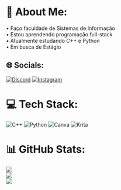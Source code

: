 # 💫 About Me:
• Faço faculdade de Sistemas de Informação<br>• Estou aprendendo programação full-stack<br>• Atualmente estudando C++ e Python<br>• Em busca de Estágio<br>


## 🌐 Socials:
[![Discord](https://img.shields.io/badge/Discord-%237289DA.svg?logo=discord&logoColor=white)](https://discord.gg/Alany05#8715) [![Instagram](https://img.shields.io/badge/Instagram-%23E4405F.svg?logo=Instagram&logoColor=white)](https://instagram.com/lany_rv) 

# 💻 Tech Stack:
![C++](https://img.shields.io/badge/c++-%2300599C.svg?style=flat&logo=c%2B%2B&logoColor=white) ![Python](https://img.shields.io/badge/python-3670A0?style=flat&logo=python&logoColor=ffdd54) ![Canva](https://img.shields.io/badge/Canva-%2300C4CC.svg?style=flat&logo=Canva&logoColor=white) ![Krita](https://img.shields.io/badge/Krita-203759?style=flat&logo=krita&logoColor=EEF37B)
# 📊 GitHub Stats:
![](https://github-readme-stats.vercel.app/api?username=alany05&theme=dracula&hide_border=false&include_all_commits=false&count_private=false)<br/>
![](https://github-readme-streak-stats.herokuapp.com/?user=alany05&theme=dracula&hide_border=false)<br/>
![](https://github-readme-stats.vercel.app/api/top-langs/?username=alany05&theme=dracula&hide_border=false&include_all_commits=false&count_private=false&layout=compact)

<!-- Proudly created with GPRM ( https://gprm.itsvg.in ) -->
